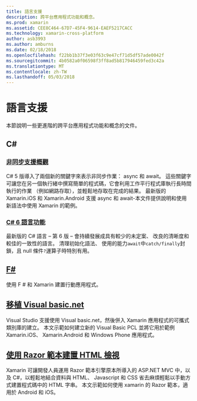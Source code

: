 ```yaml
---
title: 語言支援
description: 跨平台應用程式功能和概念。
ms.prod: xamarin
ms.assetid: CEE8C464-67D7-45F4-9614-EAEF5217CACC
ms.technology: xamarin-cross-platform
author: asb3993
ms.author: amburns
ms.date: 02/18/2018
ms.openlocfilehash: f22bb1b37f3e03f63c9e47cf71d5df57ade0042f
ms.sourcegitcommit: 4b0582a0f06598f3ff8ad5b817946459fed3c42a
ms.translationtype: MT
ms.contentlocale: zh-TW
ms.lasthandoff: 05/03/2018
---
```

# <a name="language-support"></a>語言支援

本節說明一些更進階的跨平台應用程式功能和概念的文件。

## <a name="c"></a>C# 
###  <a name="async-support-overviewcross-platformplatformasyncmd"></a>[非同步支援概觀](~/cross-platform/platform/async.md)

C# 5 版導入了兩個新的關鍵字來表示非同步作業： async 和 await。 這些關鍵字可讓您在另一個執行緒中撰寫簡單的程式碼，它會利用工作平行程式庫執行長時間執行的作業 （例如網路存取），並輕鬆地存取在完成的結果。 最新版的 Xamarin.iOS 和 Xamarin.Android 支援 async 和 await-本文件提供說明和使用新語法中使用 Xamarin 的範例。

### <a name="c-6-language-featurescross-platformplatformcsharp-sixmd"></a>[C# 6 語言功能](~/cross-platform/platform/csharp-six.md)

最新版的 C# 語言 – 第 6 版 – 會持續發展成具有較少的未定案、 改良的清晰度和較佳的一致性的語言。 清理初始化語法、 使用的能力`await`中`catch/finally`封鎖，且 null 條件`?`運算子時特別有用。

## <a name="ffsharpindexmd"></a>[F#](fsharp/index.md)

使用 F # 和 Xamarin 建置行動應用程式。

##  <a name="portable-visual-basicnetcross-platformplatformvisual-basicindexmd"></a>[移植 Visual basic.net](~/cross-platform/platform/visual-basic/index.md)

Visual Studio 支援使用 Visual basic.net，然後併入 Xamarin 應用程式的可攜式類別庫的建立。 本文示範如何建立新的 Visual Basic PCL 並將它用於範例 Xamarin.iOS、 Xamarin.Android 和 Windows Phone 應用程式。

##  <a name="building-html-views-using-razor-templatescross-platformplatformrazor-html-templatesindexmd"></a>[使用 Razor 範本建置 HTML 檢視](~/cross-platform/platform/razor-html-templates/index.md)

Xamarin 可讓開發人員運用 Razor 範本引擎原本所導入的 ASP.NET MVC 中，以及 C#，以輕鬆地結合資料與 HTML、 Javascript 和 CSS 省去麻煩輕鬆以手動方式建置程式碼中的 HTML 字串。
本文示範如何使用 xamarin 的 Razor 範本，適用於 Android 和 iOS。
